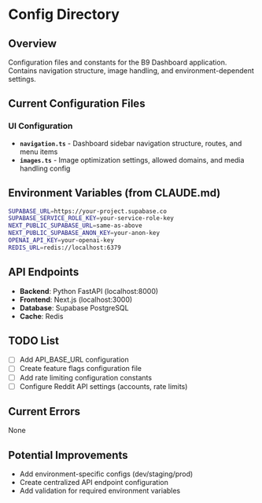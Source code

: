 # Config Directory

## Overview
Configuration files and constants for the B9 Dashboard application. Contains navigation structure, image handling, and environment-dependent settings.

## Current Configuration Files

### UI Configuration
- **`navigation.ts`** - Dashboard sidebar navigation structure, routes, and menu items
- **`images.ts`** - Image optimization settings, allowed domains, and media handling config

## Environment Variables (from CLAUDE.md)
```bash
SUPABASE_URL=https://your-project.supabase.co
SUPABASE_SERVICE_ROLE_KEY=your-service-role-key
NEXT_PUBLIC_SUPABASE_URL=same-as-above
NEXT_PUBLIC_SUPABASE_ANON_KEY=your-anon-key
OPENAI_API_KEY=your-openai-key
REDIS_URL=redis://localhost:6379
```

## API Endpoints
- **Backend**: Python FastAPI (localhost:8000)
- **Frontend**: Next.js (localhost:3000)
- **Database**: Supabase PostgreSQL
- **Cache**: Redis

## TODO List
- [ ] Add API_BASE_URL configuration
- [ ] Create feature flags configuration file
- [ ] Add rate limiting configuration constants
- [ ] Configure Reddit API settings (accounts, rate limits)

## Current Errors
None

## Potential Improvements
- Add environment-specific configs (dev/staging/prod)
- Create centralized API endpoint configuration
- Add validation for required environment variables